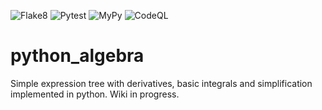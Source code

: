 ![Flake8](https://github.com/aragonnetje6/python_algebra/workflows/Flake8/badge.svg)
![Pytest](https://github.com/aragonnetje6/python_algebra/workflows/Pytest/badge.svg)
![MyPy](https://github.com/aragonnetje6/python_algebra/workflows/MyPy/badge.svg)
![CodeQL](https://github.com/aragonnetje6/python_algebra/workflows/CodeQL/badge.svg)

# python_algebra

Simple expression tree with derivatives, basic integrals and simplification implemented in python.
Wiki in progress.
